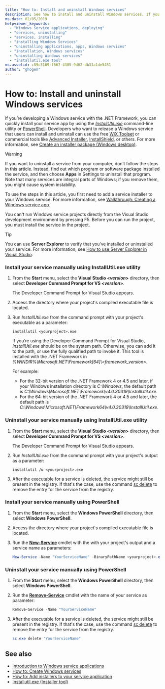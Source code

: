 ```yaml
---
title: "How to: Install and uninstall Windows services"
description: See how to install and uninstall Windows services. If you're developing a Windows service with .NET, you can use InstallUtil.exe or PowerShell.
ms.date: 02/05/2019
helpviewer_keywords:
  - "Windows Service applications, deploying"
  - "services, uninstalling"
  - "services, installing"
  - "installing Windows Services"
  - "uninstalling applications, apps, Windows services"
  - "installation, Windows services"
  - "uninstalling Windows services"
  - "installutil.exe tool"
ms.assetid: c89c5169-f567-4305-9d62-db31a1de5481
author: "ghogen"
---
```

# How to: Install and uninstall Windows services

If you’re developing a Windows service with the .NET Framework, you can quickly install your service app by using the [*InstallUtil.exe*](../tools/installutil-exe-installer-tool.md) command-line utility or [PowerShell](/powershell/scripting/overview). Developers who want to release a Windows service that users can install and uninstall can use the free [WiX Toolset](https://wixtoolset.org/) or commercial tools like [Advanced Installer](https://www.advancedinstaller.com/), [InstallShield](https://www.revenera.com/install/products/installshield.html), or others. For more information, see [Create an installer package (Windows desktop)](/visualstudio/deployment/deploying-applications-services-and-components#create-an-installer-package-windows-desktop).

> [!WARNING]
> If you want to uninstall a service from your computer, don’t follow the steps in this article. Instead, find out which program or software package installed the service, and then choose **Apps** in Settings to uninstall that program. Note that many services are integral parts of Windows; if you remove them, you might cause system instability.

To use the steps in this article, you first need to add a service installer to your Windows service. For more information, see [Walkthrough: Creating a Windows service app](walkthrough-creating-a-windows-service-application-in-the-component-designer.md).

You can't run Windows service projects directly from the Visual Studio development environment by pressing F5. Before you can run the project, you must install the service in the project.

> [!TIP]
> You can use **Server Explorer** to verify that you've installed or uninstalled your service. For more information, see [How to use Server Explorer in Visual Studio](https://support.microsoft.com/help/316649/how-to-use-the-server-explorer-in-visual-studio-net-and-visual-studio).

### Install your service manually using InstallUtil.exe utility

1. From the **Start** menu, select the **Visual Studio \<*version*>** directory, then select **Developer Command Prompt for VS \<*version*>**.

     The Developer Command Prompt for Visual Studio appears.

2. Access the directory where your project's compiled executable file is located.

3. Run *InstallUtil.exe* from the command prompt with your project's executable as a parameter:

    ```console
    installutil <yourproject>.exe
    ```

     If you’re using the Developer Command Prompt for Visual Studio, *InstallUtil.exe* should be on the system path. Otherwise, you can add it to the path, or use the fully qualified path to invoke it. This tool is installed with the .NET Framework in *%WINDIR%\Microsoft.NET\Framework[64]\\<framework_version\>*.

     For example:
     - For the 32-bit version of the .NET Framework 4 or 4.5 and later, if your Windows installation directory is *C:\Windows*, the default path is *C:\Windows\Microsoft.NET\Framework\v4.0.30319\InstallUtil.exe*.
     - For the 64-bit version of the .NET Framework 4 or 4.5 and later, the default path is *C:\Windows\Microsoft.NET\Framework64\v4.0.30319\InstallUtil.exe*.

### Uninstall your service manually using InstallUtil.exe utility

1. From the **Start** menu, select the **Visual Studio \<*version*>** directory, then select **Developer Command Prompt for VS \<*version*>**.

     The Developer Command Prompt for Visual Studio appears.

2. Run *InstallUtil.exe* from the command prompt with your project's output as a parameter:

    ```console
    installutil /u <yourproject>.exe
    ```

3. After the executable for a service is deleted, the service might still be present in the registry. If that's the case, use the command [sc delete](/windows-server/administration/windows-commands/sc-delete) to remove the entry for the service from the registry.

### Install your service manually using PowerShell

1. From the **Start** menu, select the **Windows PowerShell** directory, then select **Windows PowerShell**.

2. Access the directory where your project's compiled executable file is located.

3. Run the [**New-Service**](/powershell/module/microsoft.powershell.management/new-service) cmdlet with the with your project's output and a service name as parameters:

    ```powershell
    New-Service -Name "YourServiceName" -BinaryPathName <yourproject>.exe
    ```

### Uninstall your service manually using PowerShell

1. From the **Start** menu, select the **Windows PowerShell** directory, then select **Windows PowerShell**.

2. Run the [**Remove-Service**](/powershell/module/microsoft.powershell.management/remove-service) cmdlet with the name of your service as parameter:

    ```powershell
    Remove-Service -Name "YourServiceName"
    ```

3. After the executable for a service is deleted, the service might still be present in the registry. If that's the case, use the command [sc delete](/windows-server/administration/windows-commands/sc-delete) to remove the entry for the service from the registry.

    ```powershell
    sc.exe delete "YourServiceName"
    ```

## See also

- [Introduction to Windows service applications](introduction-to-windows-service-applications.md)
- [How to: Create Windows services](how-to-create-windows-services.md)
- [How to: Add installers to your service application](how-to-add-installers-to-your-service-application.md)
- [Installutil.exe (Installer tool)](../tools/installutil-exe-installer-tool.md)
